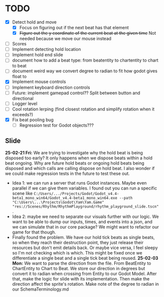 # TODO

- [x] Detect hold and move
  - [x] Focus on figuring out if the next beat has that element
  - [x] ~~Figure out the y coordinate of the current beat at the given time~~ Not needed because we move our mouse instead
- [ ] Scores
- [ ] Implement detecting hold location
- [ ] Implement hold end slide
- [ ] document how to add a beat type: from beatentity to chartentity to chart to beat
- [ ] document weird way we convert degree to radian to fit how godot gives float to
- [x] Implement mouse controls
- [ ] Implement keyboard direction controls
- [ ] Future: implement gamepad control?? Split between button and directional
- [ ] Logger level
- [ ] Cool rotation lerping (find closest rotation and simplify rotation when it exceeds?)
- [x] Fix beat pooling bug
  - [ ] Regression test for Godot objects???

## Slide

**25-02-21 Fri:** We are trying to investigate why the hold beat is being disposed too early? It only happens when we dispose beats within a hold beat ongoing. Why are future hold beats or ongoing hold beats being disposed and which calls are calling dispose on hold beat. I also wonder if we could make regression tests in the future to test these out.
  - Idea 1: we can run a server that runs Godot instances. Maybe even parallel if we can give them variables. I found out you can run a specific scene like `C:/Users/.../Projects/Godot/Godot_v4.4-beta1_mono_win64/Godot_v4.4-beta1_mono_win64.exe --path "C:\Users\...\Projects\Godot\Yam\Yam.Game" "res://Scenes/Rhythm/RhythmPlayground/rhythm_playground_slide.tscn"`.
  - Idea 2: maybe we need to separate our visuals further with our logic. We want to be able to dump our inputs, times, and events into a json, and we can simulate that in our core package? We might want to refactor our game for that though.
  - Finally found the problem. We have our hold tick beats as single beats, so when they reach their destruction point, they just release their resources but don't emit details back. Or maybe vice versa, I feel sleepy so I'm not checking which is which. This might be fixed once we differentiate a single beat and a single tick beat being reused.
**25-02-03 Mon:** We want to parse the direction from the file. From BeatEntity to ChartEntity to Chart to Beat. We store our direction in degrees but convert it to radian when crossing from Entity to our Godot Model. After that, make the logic for slide with its implementation. Then make the direction affect the sprite's rotation. Make note of the degree to radian in our SchemaTerminology.md
